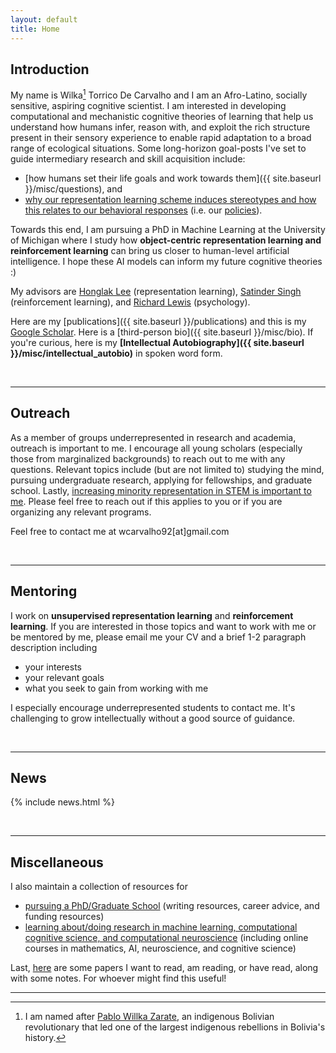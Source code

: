 ```yaml
---
layout: default
title: Home
---
```

## Introduction

My name is Wilka[^1] Torrico De Carvalho and I am an Afro-Latino, socially sensitive, aspiring cognitive scientist. I am interested in developing computational and mechanistic cognitive theories of learning that help us understand how humans infer, reason with, and exploit the rich structure present in their sensory experience to enable rapid adaptation to a broad range of ecological situations. Some long-horizon goal-posts I've set to guide intermediary research and skill acquisition include: 

* [how humans set their life goals and work towards them]({{ site.baseurl }}/misc/questions), and 
* [why our representation learning scheme induces stereotypes and how this relates to our behavioral responses](https://medium.com/@wcarvalho92/success-vs-failure-generalization-vs-stereotyping-40de0713ab5d) (i.e. our [policies](https://stackoverflow.com/questions/46260775/what-is-a-policy-in-reinforcement-learning#:~:text=A%20policy%20defines%20the%20learning,still%20didn't%20fully%20understand.)).

<!-- Currently, I'm pursuing a PhD in Machine Learning at the University of Michigan where I study how an agent can learn a state-representation composed of flexible partitions of its sensory stream that facilitate generalizing its behavioral policy to novel situations. More broadly, I intersects **object-centric representation learning and reinforcement learning** can bring us closer to human-level artificial intelligence. I hope these AI models can inform my future cognitive theories :)
 -->
 Towards this end, I am pursuing a PhD in Machine Learning at the University of Michigan where I study how **object-centric representation learning and reinforcement learning** can bring us closer to human-level artificial intelligence. I hope these AI models can inform my future cognitive theories :)

My advisors are [Honglak Lee](https://web.eecs.umich.edu/~honglak/) (representation learning), [Satinder Singh](https://web.eecs.umich.edu/~baveja/) (reinforcement learning), and [Richard Lewis](https://lsa.umich.edu/psych/people/faculty/rickl.html) (psychology). 

Here are my [publications]({{ site.baseurl }}/publications) and this is my [Google Scholar](https://scholar.google.com/citations?user=tvJTXwoAAAAJ&hl=en). Here is a [third-person bio]({{ site.baseurl }}/misc/bio). If you're curious, here is my **[Intellectual Autobiography]({{ site.baseurl }}/misc/intellectual_autobio)** in spoken word form.



<br>

---
## Outreach

As a member of groups underrepresented in research and academia, outreach is important to me. I encourage all young scholars (especially those from marginalized backgrounds) to reach out to me with any questions. Relevant topics include (but are not limited to) studying the mind, pursuing undergraduate research, applying for fellowships, and graduate school. Lastly, [increasing minority representation in STEM is important to me](https://medium.com/@wcarvalho92/a-statement-on-the-importance-of-representation-of-minority-groups-be400d98686). Please feel free to reach out if this applies to you or if you are organizing any relevant programs.


Feel free to contact me at wcarvalho92[at]gmail.com

<br>

---
## Mentoring

I work on **unsupervised representation learning** and **reinforcement learning**. If you are interested in those topics and want to work with me or be mentored by me, please email me your CV and a brief 1-2 paragraph description including
* your interests
* your relevant goals
* what you seek to gain from working with me

I especially encourage underrepresented students to contact me. It's challenging to grow intellectually without a good source of guidance.

<!-- I recommend having experience implementing some basic models or algorithms. You can use [these resources]((https://wcarvalho.github.io/ML-Brain-Resources/)) to self-study material. -->

<br>

---
## News
{% include news.html %}

<br>

---
## Miscellaneous
I also maintain a collection of resources for 
* [pursuing a PhD/Graduate School](https://wcarvalho.github.io/Phd-Resources/) (writing resources, career advice, and funding resources)
* [learning about/doing research in machine learning, computational cognitive science, and computational neuroscience](https://wcarvalho.github.io/ML-Brain-Resources/) (including online courses in mathematics, AI, neuroscience, and cognitive science)

Last, [here](https://1drv.ms/u/s!AiwW8O29uDV9gfpaAh0MNGEQTKykGw) are some papers I want to read, am reading, or have read, along with some notes. For whoever might find this useful!

---

[^1]: I am named after [Pablo Willka Zarate](https://en.wikipedia.org/wiki/Willka), an indigenous Bolivian revolutionary that led one of the largest indigenous rebellions in Bolivia's history.
<!-- [2^]: see [here](page-to-be-made) for a longer list. (free-energy principle, artificial neural networks) -->